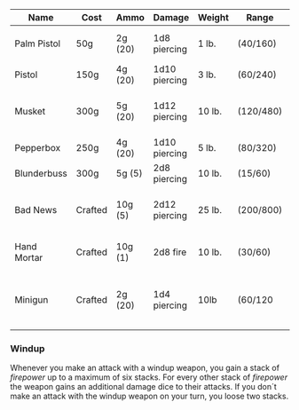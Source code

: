 
|Name|	Cost|	Ammo	|Damage|	Weight|	Range|	Properties|
|---|---|---|---|---|---|---|
|Palm Pistol	|50g	|2g (20)	|1d8 piercing	|1 lb.	|(40/160)	| Light, reload 1, misfire 1|
|Pistol	|150g	|4g (20)	|1d10 piercing	|3 lb.	|(60/240)	|Reload 4, misfire 1|
|Musket	|300g	|5g (20)	|1d12 piercing|	10 lb.|	(120/480)|	Two-handed, reload 1, misfire 2|
|Pepperbox|	250g	|4g (20)	|1d10 piercing|	5 lb.|	(80/320)	|Reload 6, misfire 2|
|Blunderbuss	|300g	|5g (5)|	2d8 piercing	|10 lb.	|(15/60)	|Reload 1, misfire 2|
|Bad News|Crafted	|10g (5)|	2d12 piercing	|25 lb.|	(200/800)	|Two-handed, reload 1, misfire 3|
|Hand Mortar|	Crafted	|10g (1)|	2d8 fire	|10 lb.	|(30/60)	|Reload 1, misfire 3, explosive|
|Minigun|Crafted|2g (20)|1d4 piercing|10lb|(60/120|Reload 20, Two handed, misfire 1, Windup|

### Windup
Whenever you make an attack with a windup weapon, you gain a stack of *firepower* up to a maximum of six stacks. For every other stack of *firepower* the weapon gains an additional damage dice to their attacks. If you don´t make an attack with the windup weapon on your turn, you loose two stacks. 
